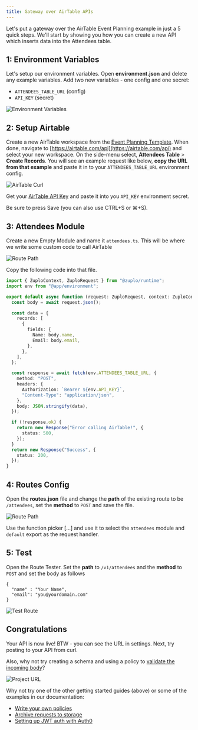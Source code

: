 ```yaml
---
title: Gateway over AirTable APIs
---
```


Let's put a gateway over the AirTable Event Planning example in just a 5 quick
steps. We'll start by showing you how you can create a new API which inserts
data into the Attendees table.

## 1: Environment Variables

Let's setup our environment variables. Open **environment.json** and delete any
example variables. Add two new variables - one config and one secret:

- `ATTENDEES_TABLE_URL` (config)
- `API_KEY` (secret)

![Environment Variables](/media/quickstarts/gateway-over-airtable/environment-variables.png)

## 2: Setup Airtable

Create a new AirTable workspace from the
[Event Planning Template](https://www.airtable.com/templates/featured/exppdJtYjEgfmd6Sq/event-planning).
When done, navigate to [https://airtable.com/api](https://airtable.com/api) and
select your new workspace. On the side-menu select, **Attendees Table** >
**Create Records**. You will see an example request like below, **copy the URL
from that example** and paste it in to your `ATTENDEES_TABLE_URL` environment
config.

![AirTable Curl](/media/quickstarts/gateway-over-airtable/airtable-curl.png)

Get your
[AirTable API Key](https://support.airtable.com/hc/en-us/articles/219046777-How-do-I-get-my-API-key-)
and paste it into you `API_KEY` environment secret.

Be sure to press Save (you can also use CTRL+S or ⌘+S).

## 3: Attendees Module

Create a new Empty Module and name it `attendees.ts`. This will be where we
write some custom code to call AirTable

![Route Path](/media/quickstarts/create-new-empty-module.gif)

Copy the following code into that file.

```ts
import { ZuploContext, ZuploRequest } from "@zuplo/runtime";
import env from "@app/environment";

export default async function (request: ZuploRequest, context: ZuploContext) {
  const body = await request.json();

  const data = {
    records: [
      {
        fields: {
          Name: body.name,
          Email: body.email,
        },
      },
    ],
  };

  const response = await fetch(env.ATTENDEES_TABLE_URL, {
    method: "POST",
    headers: {
      Authorization: `Bearer ${env.API_KEY}`,
      "Content-Type": "application/json",
    },
    body: JSON.stringify(data),
  });

  if (!response.ok) {
    return new Response("Error calling AirTable!", {
      status: 500,
    });
  }
  return new Response("Success", {
    status: 200,
  });
}
```

## 4: Routes Config

Open the **routes.json** file and change the **path** of the existing route to
be `/attendees`, set the **method** to `POST` and save the file.

![Route Path](/media/quickstarts/gateway-over-airtable/route-path.png)

Use the function picker [...] and use it to select the `attendees` module and
`default` export as the request handler.

## 5: Test

Open the Route Tester. Set the **path** to `/v1/attendees`
and the **method** to `POST` and set the body as follows

```
{
  "name" : "Your Name",
  "email": "you@yourdomain.com"
}
```

![Test Route](/media/quickstarts/gateway-over-airtable/test-route.png)

## Congratulations

Your API is now live! BTW - you can see the URL in settings. Next, try posting
to your API from curl.

Also, why not try creating a schema and using a policy to
[validate the incoming body](../policies/validate-json-schema-inbound.md)?

![Project URL](/media/getting-started-hello-world/project-url.png)

Why not try one of the other getting started guides (above) or some of the
examples in our documentation:

- [Write your own policies](/docs/policies)
- [Archive requests to storage](/docs/examples/archiving-requests-to-storage)
- [Setting up JWT auth with Auth0](../policies/auth0-jwt-auth-inbound.md)
